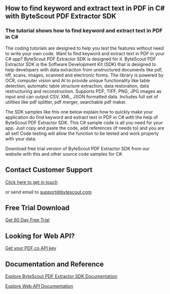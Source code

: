 ## How to find keyword and extract text in PDF in C# with ByteScout PDF Extractor SDK

### The tutorial shows how to find keyword and extract text in PDF in C#

The coding tutorials are designed to help you test the features without need to write your own code. Want to find keyword and extract text in PDF in your C# app? ByteScout PDF Extractor SDK is designed for it. ByteScout PDF Extractor SDK is the Software Development Kit (SDK) that is designed to help developers with data extraction from unstructured documents like pdf, tiff, scans, images, scanned and electronic forms. The library is powered by OCR, computer vision and AI to provide unique functionality like table detection, automatic table structure extraction, data restoration, data restructuring and reconstruction. Supports PDF, TIFF, PNG, JPG images as input and can output CSV, XML, JSON formatted data. Includes full set of utilities like pdf splitter, pdf merger, searchable pdf maker.

The SDK samples like this one below explain how to quickly make your application do find keyword and extract text in PDF in C# with the help of ByteScout PDF Extractor SDK. This C# sample code is all you need for your app. Just copy and paste the code, add references (if needs to) and you are all set! Code testing will allow the function to be tested and work properly with your data.

Download free trial version of ByteScout PDF Extractor SDK from our website with this and other source code samples for C#.

## Contact Customer Support

[Click here to get in touch](https://bytescout.zendesk.com/hc/en-us/requests/new?subject=ByteScout%20PDF%20Extractor%20SDK%20Question)

or send email to [support@bytescout.com](mailto:support@bytescout.com?subject=ByteScout%20PDF%20Extractor%20SDK%20Question) 

## Free Trial Download

[Get 60 Day Free Trial](https://bytescout.com/download/web-installer?utm_source=github-readme)

## Looking for Web API? 

[Get your PDF.co API key](https://pdf.co/documentation/api?utm_source=github-readme)

## Documentation and Reference

[Explore ByteScout PDF Extractor SDK Documentation](https://bytescout.com/documentation/index.html?utm_source=github-readme)

[Explore Web API Documentation](https://pdf.co/documentation/api?utm_source=github-readme)